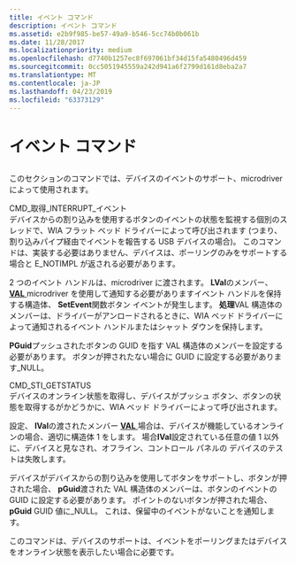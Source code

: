 ```yaml
---
title: イベント コマンド
description: イベント コマンド
ms.assetid: e2b9f985-be57-49a9-b546-5cc74b0b061b
ms.date: 11/28/2017
ms.localizationpriority: medium
ms.openlocfilehash: d7740b1257ec8f697061bf34d15fa5480496d459
ms.sourcegitcommit: 0cc5051945559a242d941a6f2799d161d8eba2a7
ms.translationtype: MT
ms.contentlocale: ja-JP
ms.lasthandoff: 04/23/2019
ms.locfileid: "63373129"
---
```

# <a name="event-commands"></a>イベント コマンド


## <span id="ddk_event_commands_si"></span><span id="DDK_EVENT_COMMANDS_SI"></span>


このセクションのコマンドでは、デバイスのイベントのサポート、microdriver によって使用されます。

<span id="CMD_GET_INTERRUPT_EVENT"></span><span id="cmd_get_interrupt_event"></span>CMD\_取得\_INTERRUPT\_イベント  
デバイスからの割り込みを使用するボタンのイベントの状態を監視する個別のスレッドで、WIA フラット ベッド ドライバーによって呼び出されます (つまり、割り込みパイプ経由でイベントを報告する USB デバイスの場合)。 このコマンドは、実装する必要はありません、デバイスは、ポーリングのみをサポートする場合と E\_NOTIMPL が返される必要があります。

2 つのイベント ハンドルは、microdriver に渡されます。 **LVal**のメンバー、 [ **VAL** ](https://msdn.microsoft.com/library/windows/hardware/ff548627) microdriver を使用して通知する必要がありますイベント ハンドルを保持する構造体、 **SetEvent**関数ボタン イベントが発生します。 **処理**VAL 構造体のメンバーは、ドライバーがアンロードされるときに、WIA ベッド ドライバーによって通知されるイベント ハンドルまたはシャット ダウンを保持します。

**PGuid**プッシュされたボタンの GUID を指す VAL 構造体のメンバーを設定する必要があります。 ボタンが押されたない場合に GUID に設定する必要があります\_NULL。

<span id="CMD_STI_GETSTATUS"></span><span id="cmd_sti_getstatus"></span>CMD\_STI\_GETSTATUS  
デバイスのオンライン状態を取得し、デバイスがプッシュ ボタン、ボタンの状態を取得するがかどうかに、WIA ベッド ドライバーによって呼び出されます。

設定、 **lVal**の渡されたメンバー [ **VAL** ](https://msdn.microsoft.com/library/windows/hardware/ff548627)場合は、デバイスが機能しているオンラインの場合、適切に構造体 1 をします。 場合**lVal**設定されている任意の値 1 以外に、デバイスと見なされ、オフライン、コントロール パネルの デバイスのテストは失敗します。

デバイスがデバイスからの割り込みを使用してボタンをサポートし、ボタンが押された場合、 **pGuid**渡された VAL 構造体のメンバーは、ボタンのイベントの GUID に設定する必要があります。 ポイントのないボタンが押された場合、 **pGuid** GUID 値に\_NULL。 これは、保留中のイベントがないことを通知します。

このコマンドは、デバイスのサポートは、イベントをポーリングまたはデバイスをオンライン状態を表示したい場合に必要です。

 

 





